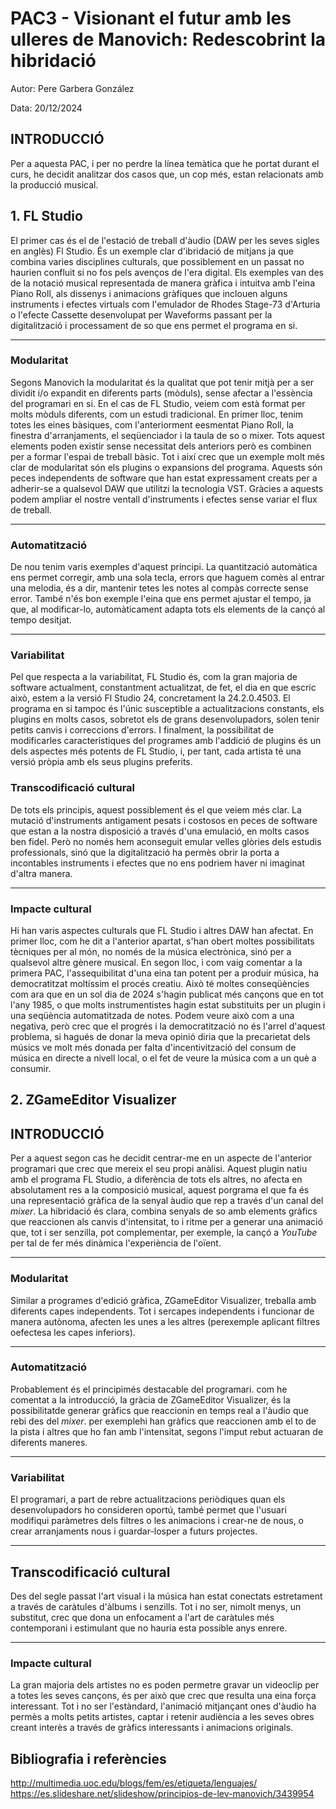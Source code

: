 # PAC3 - Visionant el futur amb les ulleres de Manovich: Redescobrint la hibridació


Autor: Pere Garbera González


Data: 20/12/2024

## INTRODUCCIÓ

Per a aquesta  PAC, i per no perdre la línea temàtica que he portat durant el curs, he decidit analitzar dos casos que, un  cop   més, estan relacionats amb la producció musical.

## 1. FL Studio 
El primer cas és el de l'estació de treball d'àudio (DAW per les seves sigles en anglès) Fl Studio. És un exemple clar d'ibridació  de mitjans ja que combina varies disciplines culturals, que possiblement en un passat no haurien confluit si no fos pels avenços de l'era  digital. 
Els exemples van des de la notació musical representada de manera gràfica i intuitva amb l'eina Piano Roll, als dissenys i animacions gràfiques que inclouen alguns instruments i efectes virtuals com l'emulador de Rhodes Stage-73 d'Arturia o l'efecte Cassette desenvolupat per Waveforms passant per la digitalització i processament de so que ens permet el programa en si.

---

### Modularitat
Segons Manovich la  modularitat és  la qualitat que pot  tenir mitjà per a ser dividit i/o expandit en diferents parts (mòduls), sense afectar a l'essència del programari en si. En el cas de FL Studio, veiem com està format per molts mòduls diferents, com un  estudi  tradicional. En primer lloc, tenim totes les eines bàsiques, com l'anteriorment eesmentat Piano Roll, la finestra d'arranjaments, el seqüenciador i la taula de so o mixer.  Tots aquest elements poden existir sense necessitat dels anteriors però es combinen per a formar l'espai de treball bàsic. 
Tot i així  crec que un exemple molt més clar de modularitat són els plugins o expansions del programa. Aquests són peces independents de software que han estat expressament creats per a adherir-se  a qualsevol DAW que utilitzi la tecnologia VST. Gràcies a aquests podem ampliar el nostre ventall d'instruments i efectes sense variar el flux de treball.

---

### Automatització
De nou  tenim varis exemples d'aquest principi. 
La quantització automàtica ens permet corregir, amb una sola tecla, errors que haguem comès al entrar una melodia, és a dir, mantenir tetes les notes al compàs correcte sense error. També n'és bon exemple l'eina que ens permet ajustar el tempo, ja que, al modificar-lo, automàticament adapta tots els elements de la cançó al tempo desitjat.

---

### Variabilitat
Pel que respecta  a la variabilitat, FL Studio és, com la gran majoria de software actualment, constantment actualitzat, de fet, el dia en que escric això, estem a la versió Fl Studio 24, concretament la 24.2.0.4503. 
El programa en si  tampoc és l'únic susceptible a actualitzacions constants, els plugins en molts casos, sobretot  els de grans desenvolupadors, solen tenir petits canvis i correccions d'errors. I finalment, la possibilitat de modificarles característiques del programes amb l'addició de plugins és un dels aspectes més potents de FL Studio, i, per tant, cada artista té una  versió pròpia  amb  els seus plugins preferits.

### Transcodificació cultural
De tots els principis, aquest possiblement és el que veiem més clar. La mutació d'instruments antigament pesats i costosos en peces de software que estan a la nostra disposició a través d'una emulació, en molts casos ben fidel. Però no només hem aconseguit emular velles glòries dels estudis professionals, sinó que la digitalització ha permès obrir la porta a incontables instruments i efectes que no ens podriem haver ni imaginat d'altra manera.

---

### Impacte  cultural
Hi han varis aspectes culturals  que FL Studio i altres DAW han afectat. En primer lloc, com he dit a l'anterior apartat, s'han obert moltes possibilitats tècniques per al món, no només de la música electrònica, sinó per a qualsevol altre gènere musical.
En segon lloc, i com vaig comentar a la primera PAC, l'assequibilitat d'una eina tan  potent per a produir  música, ha democratitzat moltíssim el procés creatiu. Això   té moltes conseqüències com ara que en un sol dia de 2024 s'hagin publicat  més cançons que en tot l'any 1985, o que molts instrumentistes hagin estat substituits per un plugin i una seqüència automatitzada de notes. Podem veure això com a una negativa, però crec que el progrés i la democratització no és l'arrel d'aquest problema, si hagués de donar la meva opinió diria que la precarietat dels músics ve molt més donada per falta d'incentivització del consum de música  en directe  a nivell local, o el fet de veure la música com a un què a consumir. 


## 2. ZGameEditor Visualizer

## INTRODUCCIÓ
Per a aquest segon cas he decidit centrar-me en un aspecte de l'anterior programari que crec que mereix  el seu propi anàlisi. Aquest plugin natiu amb el programa FL Studio, a diferència de tots els altres, no afecta en  absolutament res a la composició musical, aquest porgrama el que fa és una representació  gràfica de la senyal àudio que rep a través d'un canal del _mixer_. La hibridació és clara, combina senyals de so amb elements gràfics que reaccionen als canvis d'intensitat, to i ritme  per a generar una animació que, tot i ser senzilla, pot complementar,  per exemple, la cançó a _YouTube_ per tal de fer més dinàmica  l'experiència de l'oïent.

---
### Modularitat
Similar a programes d'edició gràfica, ZGameEditor Visualizer, treballa amb diferents capes independents. Tot i sercapes independents i  funcionar de manera autònoma, afecten les unes a les altres  (perexemple aplicant filtres oefectesa les capes inferiors).

---

### Automatització
Probablement és el principimés destacable del programari. com he comentat a la introducció, la gràcia de ZGameEditor  Visualizer, és la possibilitatde generar gràfics que reaccionin en temps real a l'àudio que rebi des del _mixer_. per exemplehi han gràfics que reaccionen amb el to de la pista i altres que ho fan amb l'intensitat, segons l'imput rebut actuaran de diferents maneres.

---

### Variabilitat
El programari, a part de rebre actualitzacions periòdiques quan els desenvolupadors  ho consideren  oportú, també permet que l'usuari modifiqui paràmetres dels filtres o les animacions i crear-ne de nous, o crear arranjaments nous i guardar-losper a futurs  projectes.

---

## Transcodificació cultural
Des del  segle passat l'art visual  i la música han estat conectats estretament  a través de caràtules  d'àlbums i senzills. Tot i no ser, nimolt menys, un substitut, crec que dona un enfocament a l'art de caràtules més contemporani i estimulant que  no hauria  esta  possible anys enrere. 

---

### Impacte cultural
La gran majoria dels artistes no es  poden permetre gravar un videoclip per a totes les seves cançons, és per  això que  crec que resulta  una eina força interessant. Tot i no ser l'estàndard, l'animació mitjançant ones d'àudio  ha permès a molts petits artistes, captar i retenir audiència a les seves obres  creant interès a través de gràfics interessants i animacions originals. 


## Bibliografia i referències
http://multimedia.uoc.edu/blogs/fem/es/etiqueta/lenguajes/ 
https://es.slideshare.net/slideshow/principios-de-lev-manovich/3439954
